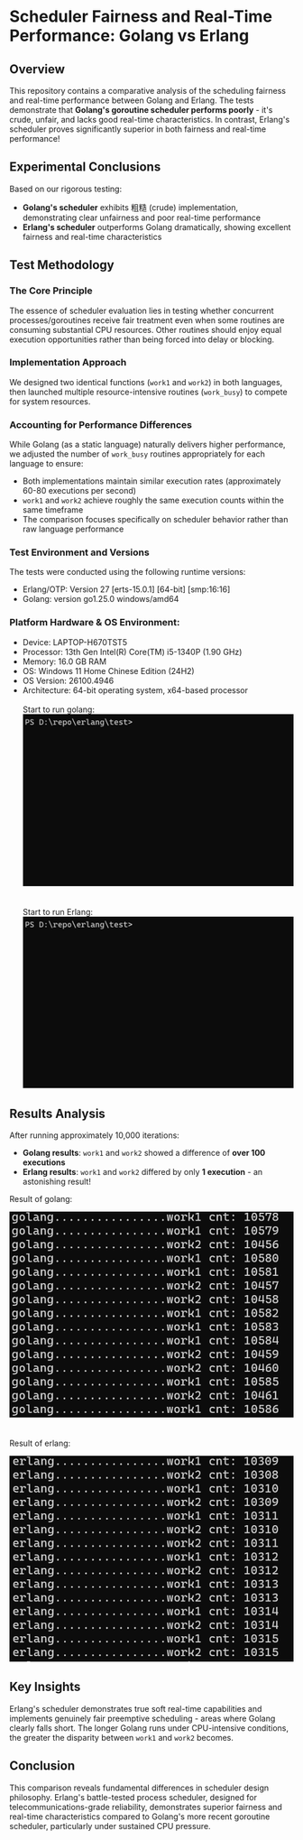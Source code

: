 # Scheduler Fairness and Real-Time Performance: Golang vs Erlang

## Overview

This repository contains a comparative analysis of the scheduling fairness and real-time performance between Golang and Erlang. The tests demonstrate that **Golang's goroutine scheduler performs poorly** - it's crude, unfair, and lacks good real-time characteristics. In contrast, Erlang's scheduler proves significantly superior in both fairness and real-time performance!

## Experimental Conclusions

Based on our rigorous testing:

- **Golang's scheduler** exhibits 粗糙 (crude) implementation, demonstrating clear unfairness and poor real-time performance
- **Erlang's scheduler** outperforms Golang dramatically, showing excellent fairness and real-time characteristics

## Test Methodology

### The Core Principle
The essence of scheduler evaluation lies in testing whether concurrent processes/goroutines receive fair treatment even when some routines are consuming substantial CPU resources. Other routines should enjoy equal execution opportunities rather than being forced into delay or blocking.

### Implementation Approach
We designed two identical functions (`work1` and `work2`) in both languages, then launched multiple resource-intensive routines (`work_busy`) to compete for system resources.  

### Accounting for Performance Differences
While Golang (as a static language) naturally delivers higher performance, we adjusted the number of `work_busy` routines appropriately for each language to ensure:
- Both implementations maintain similar execution rates (approximately 60-80 executions per second)
- `work1` and `work2` achieve roughly the same execution counts within the same timeframe
- The comparison focuses specifically on scheduler behavior rather than raw language performance

### Test Environment and Versions
The tests were conducted using the following runtime versions:
- Erlang/OTP: Version 27 [erts-15.0.1] [64-bit] [smp:16:16]
- Golang: version go1.25.0 windows/amd64

### Platform Hardware & OS Environment:
- Device: LAPTOP-H670TST5
- Processor: 13th Gen Intel(R) Core(TM) i5-1340P (1.90 GHz)
- Memory: 16.0 GB RAM
- OS: Windows 11 Home Chinese Edition (24H2)
- OS Version: 26100.4946
- Architecture: 64-bit operating system, x64-based processor
<br><br>
Start to run golang:
![golang start](./res/golang_start.gif)
<br><br><br>
Start to run Erlang:
![erlang start](./res/erlang_start.gif)

## Results Analysis

After running approximately 10,000 iterations:

- **Golang results**: `work1` and `work2` showed a difference of **over 100 executions**
- **Erlang results**: `work1` and `work2` differed by only **1 execution** - an astonishing result!

Result of golang:  

![golang end](./res/golang_end.png)
<br><br><br>
Result of erlang:  

![erlang end](./res/erlang_end.png)

## Key Insights

Erlang's scheduler demonstrates true soft real-time capabilities and implements genuinely fair preemptive scheduling - areas where Golang clearly falls short. The longer Golang runs under CPU-intensive conditions, the greater the disparity between `work1` and `work2` becomes.

## Conclusion

This comparison reveals fundamental differences in scheduler design philosophy. Erlang's battle-tested process scheduler, designed for telecommunications-grade reliability, demonstrates superior fairness and real-time characteristics compared to Golang's more recent goroutine scheduler, particularly under sustained CPU pressure.
